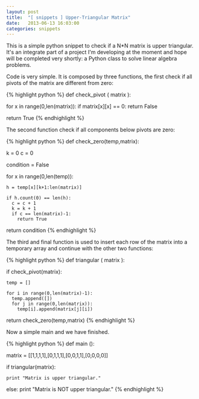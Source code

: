 ```yaml
---
layout: post
title:  "[ snippets ] Upper-Triangular Matrix"
date:   2013-06-13 16:03:00
categories: snippets
---
```


This is a simple python snippet to check if a N*N matrix is ​​upper triangular. It's an integrate part of a project I'm developing at the moment and hope will be completed very shortly: a Python class to solve linear algebra problems.

Code is very simple. It is composed by three functions, the first check if all pivots of the matrix are different from zero: 

{% highlight python %}
def check_pivot ( matrix ):

  for x in range(0,len(matrix)):
    if matrix[x][x] == 0:
      return False
  
  return True
{% endhighlight  %}

The second function check if all components below pivots are zero: 

{% highlight python %}
def check_zero(temp,matrix):

  k = 0
  c = 0

  condition = False

  for x in range(0,len(temp)):

    h = temp[x][k+1:len(matrix)]
    
    if h.count(0) == len(h):
      c = c + 1
      k = k + 1
      if c == len(matrix)-1:
        return True

  return condition
{% endhighlight  %}

The third and final function is used to insert each row of the matrix into a temporary array and continue with the other two functions:

{% highlight python %}
def triangular ( matrix ):

  if check_pivot(matrix):
  
    temp = []
    
    for i in range(0,len(matrix)-1):
      temp.append([])
      for j in range(0,len(matrix)):
        temp[i].append(matrix[j][i])
        

  return check_zero(temp,matrix)
{% endhighlight  %}

Now a simple main and we have finished.

{% highlight python %}
def main ():

  matrix = [[1,1,1,1],[0,1,1,1],[0,0,1,1],[0,0,0,0]]

  if triangular(matrix):

    print "Matrix is upper triangular."
  else:
    print "Matrix is NOT upper triangular."
{% endhighlight  %}




